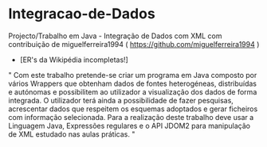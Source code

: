 # Integracao-de-Dados
Projecto/Trabalho em Java - Integração de Dados com XML com contribuição de miguelferreira1994 ( https://github.com/miguelferreira1994 )
 - [ER's da Wikipédia incompletas!]

" Com este trabalho pretende-se criar um programa em Java composto por vários Wrappers que obtenham
dados de fontes heterogéneas, distribuídas e autónomas e possibilitem ao utilizador a visualização dos dados
de forma integrada.
O utilizador terá ainda a possibilidade de fazer pesquisas, acrescentar dados que respeitem os esquemas
adoptados e gerar ficheiros com informação selecionada.
Para a realização deste trabalho deve usar a Linguagem Java, Expressões regulares e o API JDOM2 para
manipulação de XML estudado nas aulas práticas. "
